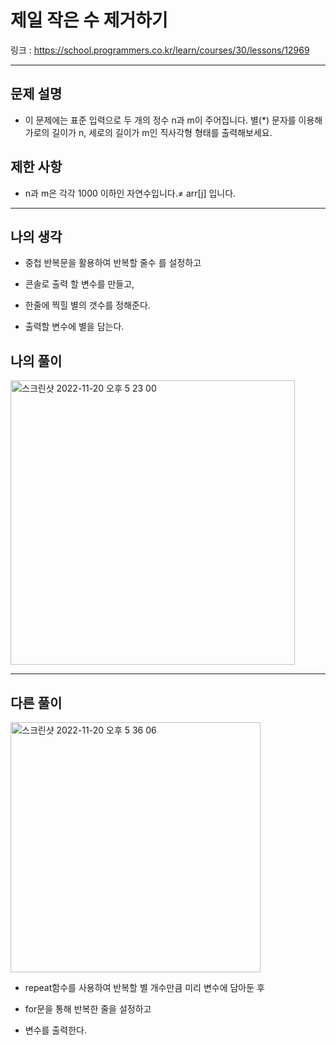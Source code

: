 # 제일 작은 수 제거하기

링크 : https://school.programmers.co.kr/learn/courses/30/lessons/12969

---

## 문제 설명

- 이 문제에는 표준 입력으로 두 개의 정수 n과 m이 주어집니다.
  별(\*) 문자를 이용해 가로의 길이가 n, 세로의 길이가 m인 직사각형 형태를 출력해보세요.

## 제한 사항

- n과 m은 각각 1000 이하인 자연수입니다.≠ arr[j] 입니다.

---

## 나의 생각

- 중첩 반복문을 활용하여 반복할 줄수 를 설정하고

- 콘솔로 출력 할 변수를 만들고,

- 한줄에 찍힐 별의 갯수를 정해준다.

- 출력할 변수에 별을 담는다.

## 나의 풀이

<img width="455" alt="스크린샷 2022-11-20 오후 5 23 00" src="https://user-images.githubusercontent.com/94230809/202892588-650529c1-3db8-4f7b-988c-a92b476721d4.png">

---

## 다른 풀이

<img width="400" alt="스크린샷 2022-11-20 오후 5 36 06" src="https://user-images.githubusercontent.com/94230809/202893003-fd9a2c9e-cca4-4641-84f6-81b6eed2f23f.png">

- repeat함수를 사용하여 반복할 별 개수만큼 미리 변수에 담아둔 후

- for문을 통해 반복한 줄을 설정하고

- 변수를 출력한다.
